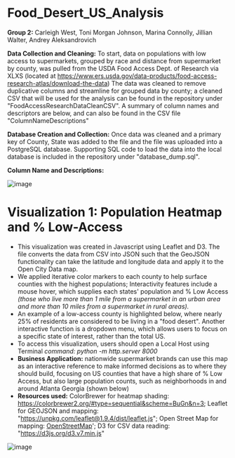 # Food_Desert_US_Analysis
**Group 2:** Carleigh West, Toni Morgan Johnson, Marina Connolly, Jillian Walter, Andrey Aleksandrovich

**Data Collection and Cleaning:**
To start, data on populations with low access to supermarkets, grouped by race and distance from supermarket by county, was pulled from the USDA Food Access Dept. of Research via XLXS (located at https://www.ers.usda.gov/data-products/food-access-research-atlas/download-the-data)
The data was cleaned to remove duplicative columns and streamline for grouped data by county; a cleaned CSV that will be used for the analysis can be found in the repository under "FoodAccessResearchDataCleanCSV". A summary of column names and descriptors are below, and can also be found in the CSV file "ColumnNameDescriptions"

**Database Creation and Collection:**
Once data was cleaned and a primary key of County, State was added to the file and the file was uploaded into a PostgreSQL database. Supporting SQL code to load the data into the local database is included in the repository under "database_dump.sql".

**Column Name and Descriptions:**

![image](https://github.com/user-attachments/assets/738788d8-2ebd-4296-ba02-8b6449bb3e68)



# Visualization 1: Population Heatmap and % Low-Access
  - This visualization was created in Javascript using Leaflet and D3. The file converts the data from CSV into JSON such that the GeoJSON functionality can take the latitude and longitude data and apply it to the Open City Data map. 
  - We applied iterative color markers to each county to help surface counties with the highest populations; Interactivity features include a mouse hover, which supplies each states' population and % Low Access _(those who live more than 1 mile from a supermarket in an urban area and more than 10 miles from a supermarket in rural areas)._
  - An example of a low-access county is highlighted below, where nearly 25% of residents are considered to be living in a "food desert". 
Another interactive function is a dropdown menu, which allows users to focus on a specific state of interest, rather than the total US.
  - To access this visualization, users should open a Local Host using Terminal _command: python -m http.server 8000_
  - **Business Application:** nationwide supermarket brands can use this map as an interactive reference to make informed decisions as to where they should build, focusing on US counties that have a high share of % Low Access, but also large population counts, such as neighborhoods in and around Atlanta Georgia (shown below)
  - **Resources used:** ColorBrewer for heatmap shading: https://colorbrewer2.org/#type=sequential&scheme=BuGn&n=3; Leaflet for GEOJSON and mapping: "https://unpkg.com/leaflet@1.9.4/dist/leaflet.js"; Open Street Map for mapping: <a href="http://www.openstreetmap.org/copyright">OpenStreetMap</a>'; D3 for CSV data reading: "https://d3js.org/d3.v7.min.js"

![image](https://github.com/user-attachments/assets/a6e36fce-eb01-4b4d-bce5-bc45d8007769)


